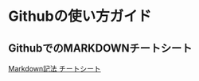 # Githubの使い方ガイド

## GithubでのMARKDOWNチートシート

[Markdown記法 チートシート](https://gist.github.com/mignonstyle/083c9e1651d7734f84c99b8cf49d57fa)
